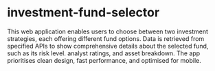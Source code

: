 # investment-fund-selector
This web application enables users to choose between two investment strategies, each offering different fund options. Data is retrieved from specified APIs to show comprehensive details about the selected fund, such as its risk level. analyst ratings, and asset breakdown. The app prioritises clean design, fast performance, and optimised for mobile.
